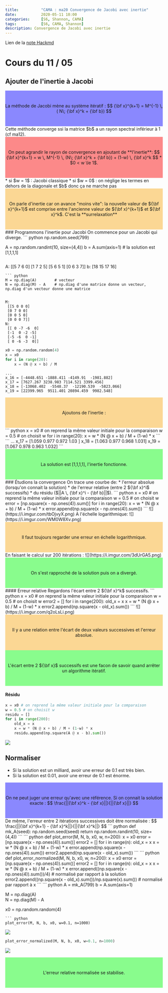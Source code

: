 ```yaml
---
title:          "CAMA : ma20 Convergence de Jacobi avec inertie"
date:           2020-05-11 10:00
categories:     [S6, Shannon, CAMA]
tags:           [S6, CAMA, Shannon]
description: Convergence de Jacobi avec inertie
---
```

Lien de la [note Hackmd](https://hackmd.io/@lemasymasa/rygt1_MT8)
# Cours du 11 / 05

## Ajouter de l'inertie à Jacobi
<div style="background-color:rgba(24, 20, 255, 0.5); text-align:center; vertical-align: middle; padding:40px 0;"  markdown="1">
La méthode de Jacobi mène au système itératif :
$$
{\bf x}^{k+1} = M^{-1} \, ( N\; {\bf x}^k + {\bf b})
$$
</div>
Cette méthode converge ssi la matrice $b$ a un rayon spectral inférieur à 1 (cf ma12).
<div style="background-color:rgba(252, 23, 23, 0.5); text-align:center; vertical-align: middle; padding:40px 0;"  markdown="1">
On peut agrandir le rayon de convergence en ajoutant de **l'inertie**:
$$
{\bf x}^{k+1} =  w \, M^{-1} \, (N\; {\bf x}^k + {\bf b}) + (1-w) \, {\bf x}^k
$$
* $0 < w \le 1$.
</div>
* si $w = 1$ : Jacobi classique
* si $w = 0$ : on néglige les termes en dehors de la diagonale et $b$ donc ça ne marche pas

<div style="background-color:rgba(250, 178, 45, 0.5); text-align:center; vertical-align: middle; padding:40px 0;"  markdown="1">
On parle d'inertie car on avance "moins vite": la nouvelle valeur de ${\bf x}^{k+1}$ est comprise entre l'ancienne  valeur de ${\bf x}^{k+1}$ et ${\bf x}^k$. C'est la **surrelaxation**
</div>
### Programmons l'inertie pour Jacobi
On commence pour un Jacobi qui diverge.
``` python
np.random.seed(799)

A = np.random.randint(10, size=(4,4))
b = A.sum(axis=1) # la solution est [1,1,1,1]
```
```
A:
 [[5 7 6 0]
 [1 7 2 5]
 [5 6 5 1]
 [0 6 3 7]] 
b:
 [18 15 17 16] 
```
``` python
M = np.diag(A)        # vecteur
N = np.diag(M) - A    # np.diag d'une matrice donne un vecteur, np.diag d'un vecteur donne une matrice
```
```

M:
 [[5 0 0 0]
 [0 7 0 0]
 [0 0 5 0]
 [0 0 0 7]]
N:
 [[ 0 -7 -6  0]
 [-1  0 -2 -5]
 [-5 -6  0 -1]
 [ 0 -6 -3  0]]
```
``` python
x0 = np.random.random(4)
x = x0
for i in range(20):
    x = (N @ x + b) / M
```
```
...
x_16 = [-4448.651 -1888.411 -4149.91  -1981.882]
x_17 = [7627.267 3238.983 7114.521 3399.456]
x_18 = [-13068.402  -5548.37  -12190.539  -5823.066]
x_19 = [22399.965  9511.401 20894.459  9982.548]
```
<div style="background-color:rgba(250, 178, 45, 0.5); text-align:center; vertical-align: middle; padding:40px 0;"  markdown="1">
Ajoutons de l'inertie :
</div>
``` python
x = x0  # on reprend la même valeur initiale pour la comparaison
w = 0.5 # on choisit w 
for i in range(20):
    x = w * (N @ x + b) / M + (1-w) * x
```
```
...
x_17 = [1.059 0.977 0.972 1.03 ]
x_18 = [1.063 0.977 0.968 1.031]
x_19 = [1.067 0.978 0.963 1.032]
```
<div style="background-color:rgba(23, 252, 31, 0.5); text-align:center; vertical-align: middle; padding:40px 0;"  markdown="1">
La solution est [1,1,1,1], l'inertie fonctionne.
</div>
### Étudions la convergence
On trace une courbe de:
* l'erreur absolue (lorsqu'on connait la solution)
* de l'erreur relative (entre 2 ${\bf x}^i$ successifs) 
* du résidu ($||A \, {\bf x}^i - {\bf b}||$).
``` python
x = x0    # on reprend la même valeur initiale pour la comparaison
w = 0.5   # on choisit w 
error = [np.square(x - np.ones(4)).sum()]
for i in range(20):
    x = w * (N @ x + b) / M + (1-w) * x
    error.append(np.square(x - np.ones(4)).sum())
```
![](https://i.imgur.com/tbOjvyX.png)
A l'échelle logarithmique:
![](https://i.imgur.com/WM0W8Xv.png)
<div style="background-color:rgba(250, 178, 45, 0.5); text-align:center; vertical-align: middle; padding:40px 0;"  markdown="1">
Il faut toujours regarder une erreur en échelle logarithmique.
</div>
En faisant le calcul sur 200 itérations : 
![](https://i.imgur.com/3dUrGA5.png)
<div style="background-color:rgba(23, 252, 31, 0.5); text-align:center; vertical-align: middle; padding:40px 0;"  markdown="1">
On s'est rapproché de la solution puis on a divergé.
</div>
#### Erreur relative
Regardons l'écart entre 2 ${\bf x}^k$ successifs.
``` python
x = x0 # on reprend la même valeur initiale pour la comparaison
w = 0.5 # on choisit w 
error2 = []
for i in range(200):
    old_x = x
    x = w * (N @ x + b) / M + (1-w) * x
    error2.append(np.square(x - old_x).sum())
```
![](https://i.imgur.com/q2oLsLi.png)
<div style="background-color:rgba(250, 178, 45, 0.5); text-align:center; vertical-align: middle; padding:40px 0;"  markdown="1">
Il y a une relation entre l'écart de deux valeurs successives et l'erreur absolue.
</div>
<div style="background-color:rgba(23, 252, 31, 0.5); text-align:center; vertical-align: middle; padding:40px 0;"  markdown="1">
L'écart entre 2 ${\bf x}$ successifs est une facon de savoir quand arrêter un algorithme itératif.
</div>

#### Résidu
``` python
x = x0 # on reprend la même valeur initiale pour la comparaison
w = 0.5 # on choisit w 
residu = []
for i in range(200):
    old_x = x
    x = w * (N @ x + b) / M + (1-w) * x
    residu.append(np.square(A @ x - b).sum())
```
![](https://i.imgur.com/0mk3Iru.png)

## Normaliser
* Si la solution est un milliard, avoir une erreur de 0.1 est très bien.
* Si la solution est 0.01, avoir une erreur de 0.1 est énorme.
<div style="background-color:rgba(24, 20, 255, 0.5); text-align:center; vertical-align: middle; padding:40px 0;"  markdown="1">
On ne peut juger une erreur qu'avec une référence. Si on connait la solution exacte : 
$$
\frac{||{\bf x}^k - {\bf x}||}{||{\bf x}||}
$$
</div>
De même, l'erreur entre 2 itérations successives doit être normalisée : 
$$
\frac{||{\bf x}^{k+1} - {\bf x}^k||}{||{\bf x}^k||}
$$
``` python
def mk_A(seed):
    np.random.seed(seed)
    return np.random.randint(10, size=(4,4))
```
``` python
def plot_error(M, N, b, x0, w, n=200):
    x = x0 
    error = [np.square(x - np.ones(4)).sum()]
    error2 = []
    for i in range(n):
        old_x = x
        x = w * (N @ x + b) / M + (1-w) * x
        error.append(np.square(x - np.ones(4)).sum())
        error2.append(np.square(x - old_x).sum())
```
``` python
def plot_error_normalized(M, N, b, x0, w, n=200):
    x = x0 
    error = [np.square(x - np.ones(4)).sum()]
    error2 = []
    for i in range(n):
        old_x = x
        x = w * (N @ x + b) / M + (1-w) * x
        error.append((np.square(x - np.ones(4)).sum())/4) # normalisé par rapport à la solution
        error2.append((np.square(x - old_x).sum())/np.square(x).sum()) # normalisé par rapport à x
```
``` python
A = mk_A(799)
b = A.sum(axis=1)                    

M = np.diag(A)    
N = np.diag(M) - A 

x0 = np.random.random(4)
```
``` python
plot_error(M, N, b, x0, w=0.1, n=1000) 
```
![](https://i.imgur.com/TmAEH6F.png)
``` python
plot_error_normalized(M, N, b, x0, w=0.1, n=1000) 
```
![](https://i.imgur.com/2MTkNOH.png)
<div style="background-color:rgba(23, 252, 31, 0.5); text-align:center; vertical-align: middle; padding:40px 0;"  markdown="1">
L'erreur relative normalisée se stabilise.
</div>